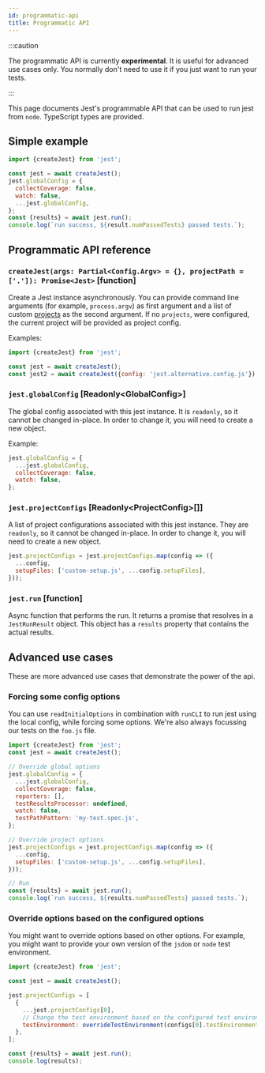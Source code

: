 ```yaml
---
id: programmatic-api
title: Programmatic API
---
```


:::caution

The programmatic API is currently **experimental**. It is useful for advanced use cases only. You normally don't need to use it if you just want to run your tests.

:::

This page documents Jest's programmable API that can be used to run jest from `node`. TypeScript types are provided.

## Simple example

```js
import {createJest} from 'jest';

const jest = await createJest();
jest.globalConfig = {
  collectCoverage: false,
  watch: false,
  ...jest.globalConfig,
};
const {results} = await jest.run();
console.log(`run success, ${result.numPassedTests} passed tests.`);
```

## Programmatic API reference

### `createJest(args: Partial<Config.Argv> = {}, projectPath = ['.']): Promise<Jest>` \[function]

Create a Jest instance asynchronously. You can provide command line arguments (for example, `process.argv`) as first argument and a list of custom [projects](./Configuration.md#projects-arraystring--projectconfig) as the second argument. If no `projects`, were configured, the current project will be provided as project config.

Examples:

```js
import {createJest} from 'jest';

const jest = await createJest();
const jest2 = await createJest({config: 'jest.alternative.config.js'});
```

### `jest.globalConfig` \[Readonly\<GlobalConfig>]

The global config associated with this jest instance. It is `readonly`, so it cannot be changed in-place. In order to change it, you will need to create a new object.

Example:

```js
jest.globalConfig = {
  ...jest.globalConfig,
  collectCoverage: false,
  watch: false,
};
```

### `jest.projectConfigs` \[Readonly\<ProjectConfig>\[]]

A list of project configurations associated with this jest instance. They are `readonly`, so it cannot be changed in-place. In order to change it, you will need to create a new object.

```js
jest.projectConfigs = jest.projectConfigs.map(config => ({
  ...config,
  setupFiles: ['custom-setup.js', ...config.setupFiles],
}));
```

### `jest.run` \[function]

Async function that performs the run. It returns a promise that resolves in a `JestRunResult` object. This object has a `results` property that contains the actual results. 

## Advanced use cases

These are more advanced use cases that demonstrate the power of the api.

### Forcing some config options

You can use `readInitialOptions` in combination with `runCLI` to run jest using the local config, while forcing some options. We're also always focussing our tests on the `foo.js` file.

```js
import {createJest} from 'jest';
const jest = await createJest();

// Override global options
jest.globalConfig = {
  ...jest.globalConfig,
  collectCoverage: false,
  reporters: [],
  testResultsProcessor: undefined,
  watch: false,
  testPathPattern: 'my-test.spec.js',
};

// Override project options
jest.projectConfigs = jest.projectConfigs.map(config => ({
  ...config,
  setupFiles: ['custom-setup.js', ...config.setupFiles],
}));

// Run
const {results} = await jest.run();
console.log(`run success, ${results.numPassedTests} passed tests.`);
```

### Override options based on the configured options

You might want to override options based on other options. For example, you might want to provide your own version of the `jsdom` or `node` test environment.

```js
import {createJest} from 'jest';

const jest = await createJest();

jest.projectConfigs = [
  {
    ...jest.projectConfigs[0],
    // Change the test environment based on the configured test environment
    testEnvironment: overrideTestEnvironment(configs[0].testEnvironment),
  },
];

const {results} = await jest.run();
console.log(results);
```
